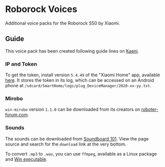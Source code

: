 # Roborock Voices
Additional voice packs for the Roborock S50 by Xiaomi.

## Guide
This voice pack has been created following guide lines on [Kaeni](https://kaeni.de/deutsche-sprachpakete-fuer-den-roborock-sweep-one/).

### IP and Token
To get the token, install version `5.4.49` of the "Xiaomi Home" app, available [here](https://www.apkmirror.com/apk/xiaomi-inc/mihome/mihome-5-4-49-release/mi-home-5-4-49-android-apk-download/).
It stores the token in its log, which can be accessed on an Android phone at `/sdcard/SmartHome/logs/plug_DeviceManager/2020-xx-yy.txt`.

### Mirobo
`win-mirobo` version `1.1.0` can be downloaded from its creators on [roboter-forum.com](https://www.roboter-forum.com/core/index.php?attachment/37756-win-mirobo-1-1-0-min-zip/).

### Sounds
The sounds can be downloaded from [Soundboard 101](https://www.101soundboards.com/boards/10035-donald-trump-soundboard).
View the page source and search for the `download` link at the very bottom.

To convert `.mp3` to `.wav`, you can use `ffmpeg`, available as a Linux package and [Win executable](https://www.ffmpeg.org/download.html#build-windows).
